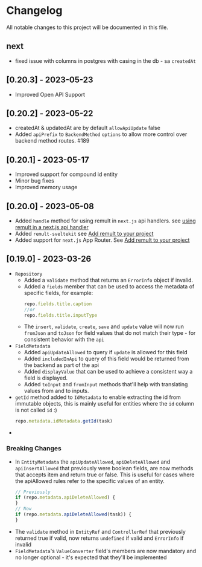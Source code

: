 # Changelog

All notable changes to this project will be documented in this file.

## next
- fixed issue with columns in postgres with casing in the db - sa `createdAt`

## [0.20.3] - 2023-05-23

- Improved Open API Support

## [0.20.2] - 2023-05-22

- createdAt & updatedAt are by default `allowApiUpdate` false
- Added `apiPrefix` to `BackendMethod` `options` to allow more control over backend method routes. #189

## [0.20.1] - 2023-05-17

- Improved support for compound id entity
- Minor bug fixes
- Improved memory usage

## [0.20.0] - 2023-05-08

- Added `handle` method for using remult in `next.js` api handlers. see [using remult in a next.js api handler](https://remult.dev/tutorials/react-next/appendix-1-get-server-side-props.html#using-remult-in-a-next-js-api-handler)
- Added `remult-sveltekit` see [Add remult to your project](https://remult.dev/docs/add-remult-to-your-app.html#sveltekit)
- Added support for `next.js` App Router. See [Add remult to your project](https://remult.dev/docs/add-remult-to-your-app.html#next-js-app-router)

## [0.19.0] - 2023-03-26

- `Repository`
  - Added a `validate` method that returns an `ErrorInfo` object if invalid.
  - Added a `fields` member that can be used to access the metadata of specific fields, for example:
    ```ts
    repo.fields.title.caption
    //or
    repo.fields.title.inputType
    ```
  - The `insert`, `validate`, `create`, `save` and `update` value will now run `fromJson` and `toJson` for field values that do not match their type - for consistent behavior with the `api`
- `FieldMetadata`
  - Added `apiUpdateAllowed` to query if `update` is allowed for this field
  - Added `includedInApi` to query of this field would be returned from the backend as part of the api
  - Added `displayValue` that can be used to achieve a consistent way a field is displayed.
  - Added `toInput` and `fromInput` methods that'll help with translating values from and to inputs.
- `getId` method added to `IdMetadata` to enable extracting the id from immutable objects, this is mainly useful for entities where the `id` column is not called `id` :)
  ```ts
  repo.metadata.idMetadata.getId(task)
  ```
-

### Breaking Changes

- In `EntityMetadata` the `apiUpdateAllowed`, `apiDeleteAllowed` and `apiInsertAllowed` that previously were boolean fields, are now methods that accepts item and return true or false. This is useful for cases where the apiAllowed rules refer to the specific values of an entity.
  ```ts
  // Previously
  if (repo.metadata.apiDeleteAllowed) {
  }
  // Now
  if (repo.metadata.apiDeleteAllowed(task)) {
  }
  ```
- The `validate` method in `EntityRef` and `ControllerRef` that previously returned true if valid, now returns `undefined` if valid and `ErrorInfo` if invalid
- `FieldMetadata`'s `ValueConverter` field's members are now mandatory and no longer optional - it's expected that they'll be implemented
